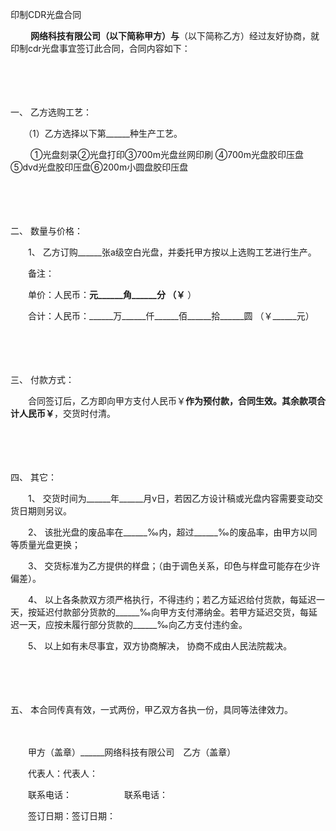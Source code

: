 



印制CDR光盘合同



 

　　 ______网络科技有限公司（以下简称甲方）与______（以下简称乙方）经过友好协商，就印制cdr光盘事宜签订此合同，合同内容如下：

　　

　　

一、
 乙方选购工艺：

　　（1）乙方选择以下第______种生产工艺。

　　 ①光盘刻录②光盘打印③700m光盘丝网印刷 ④700m光盘胶印压盘⑤dvd光盘胶印压盘⑥200m小圆盘胶印压盘

　　

　　

二、
 数量与价格：

　　1、 乙方订购______张a级空白光盘，并委托甲方按以上选购工艺进行生产。

　　备注：

　　单价：人民币：______元______角______分 （￥______ ）

　　合计：人民币：______万______仟______佰______拾______圆 （￥______元）

　　

　　

三、
 付款方式：

　　合同签订后，乙方即向甲方支付人民币￥______作为预付款，合同生效。其余款项合计人民币￥______，交货时付清。

　　

　　

四、
 其它：

　　1、 交货时间为______年______月v日，若因乙方设计稿或光盘内容需要变动交货日期则另议。

　　2、 该批光盘的废品率在______‰内，超过______‰的废品率，由甲方以同等质量光盘更换；

　　3、 交货标准为乙方提供的样盘；（由于调色关系，印色与样盘可能存在少许偏差）。

　　4、 以上各条款双方须严格执行，不得违约；若乙方延迟给付货款，每延迟一天，按延迟付款部分货款的______‰向甲方支付滞纳金。若甲方延迟交货，每延迟一天，应按未履行部分货款的______‰向乙方支付违约金。

　　5、 以上如有未尽事宜，双方协商解决， 协商不成由人民法院裁决。

　　

　　

五、
 本合同传真有效，一式两份，甲乙双方各执一份，具同等法律效力。　　

　　

　　甲方（盖章）______网络科技有限公司　乙方（盖章）

　　代表人：代表人：

　　联系电话：　　　　　　联系电话：

　　签订日期：签订日期：